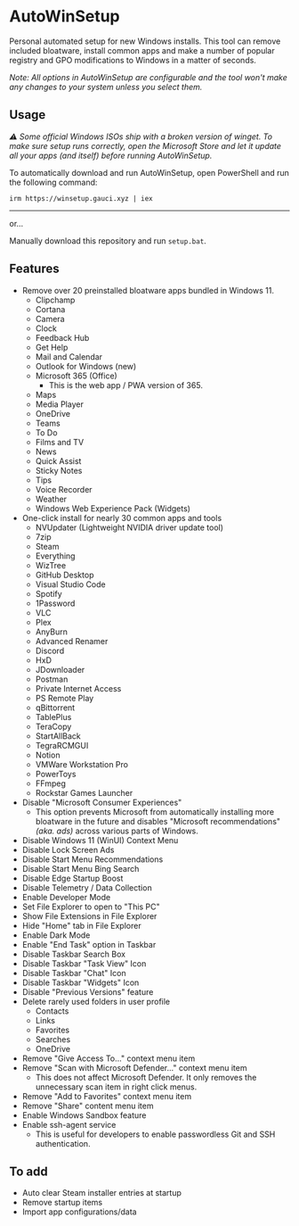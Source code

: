 # AutoWinSetup

Personal automated setup for new Windows installs. This tool can remove included bloatware, install common apps and make a number of popular registry and GPO modifications to Windows in a matter of seconds.

*Note: All options in AutoWinSetup are configurable and the tool won't make any changes to your system unless you select them.*

## Usage

*⚠️ Some official Windows ISOs ship with a broken version of winget. To make sure setup runs correctly, open the Microsoft Store and let it update all your apps (and itself) before running AutoWinSetup.*

To automatically download and run AutoWinSetup, open PowerShell and run the following command:

`irm https://winsetup.gauci.xyz | iex`

---

or...

Manually download this repository and run `setup.bat`.

## Features

* Remove over 20 preinstalled bloatware apps bundled in Windows 11.
  * Clipchamp
  * Cortana
  * Camera
  * Clock
  * Feedback Hub
  * Get Help
  * Mail and Calendar
  * Outlook for Windows (new)
  * Microsoft 365 (Office)
    * This is the web app / PWA version of 365.
  * Maps
  * Media Player
  * OneDrive
  * Teams
  * To Do
  * Films and TV
  * News
  * Quick Assist
  * Sticky Notes
  * Tips
  * Voice Recorder
  * Weather
  * Windows Web Experience Pack (Widgets)
* One-click install for nearly 30 common apps and tools
  * NVUpdater (Lightweight NVIDIA driver update tool)
  * 7zip
  * Steam
  * Everything
  * WizTree
  * GitHub Desktop
  * Visual Studio Code
  * Spotify
  * 1Password
  * VLC
  * Plex
  * AnyBurn
  * Advanced Renamer
  * Discord
  * HxD
  * JDownloader
  * Postman
  * Private Internet Access
  * PS Remote Play
  * qBittorrent
  * TablePlus
  * TeraCopy
  * StartAllBack
  * TegraRCMGUI
  * Notion
  * VMWare Workstation Pro
  * PowerToys
  * FFmpeg
  * Rockstar Games Launcher
* Disable "Microsoft Consumer Experiences"
  * This option prevents Microsoft from automatically installing more bloatware in the future and disables "Microsoft recommendations" *(aka. ads)* across various parts of Windows.
* Disable Windows 11 (WinUI) Context Menu
* Disable Lock Screen Ads
* Disable Start Menu Recommendations
* Disable Start Menu Bing Search
* Disable Edge Startup Boost
* Disable Telemetry / Data Collection
* Enable Developer Mode
* Set File Explorer to open to "This PC"
* Show File Extensions in File Explorer
* Hide "Home" tab in File Explorer
* Enable Dark Mode
* Enable "End Task" option in Taskbar
* Disable Taskbar Search Box
* Disable Taskbar "Task View" Icon
* Disable Taskbar "Chat" Icon
* Disable Taskbar "Widgets" Icon
* Disable "Previous Versions" feature
* Delete rarely used folders in user profile
  * Contacts
  * Links
  * Favorites
  * Searches
  * OneDrive
* Remove "Give Access To..." context menu item
* Remove "Scan with Microsoft Defender..." context menu item
  * This does not affect Microsoft Defender. It only removes the unnecessary scan item in right click menus.
* Remove "Add to Favorites" context menu item
* Remove "Share" content menu item
* Enable Windows Sandbox feature
* Enable ssh-agent service
  * This is useful for developers to enable passwordless Git and SSH authentication.

## To add

* Auto clear Steam installer entries at startup
* Remove startup items
* Import app configurations/data
